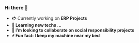 ### Hi there 👋


- 💳 Currently working on <b>ERP Projects<b>
- 🌱 Learning new techs ...
- 👯 I’m looking to collaborate on social responsibility projects
- ⚡ Fun fact: I keep my machine near my bed

